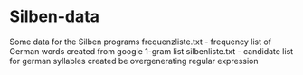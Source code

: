 Silben-data
===========

Some data for the Silben programs
frequenzliste.txt - frequency list of German words created from google 1-gram list
silbenliste.txt - candidate list for german syllables created be overgenerating regular expression
